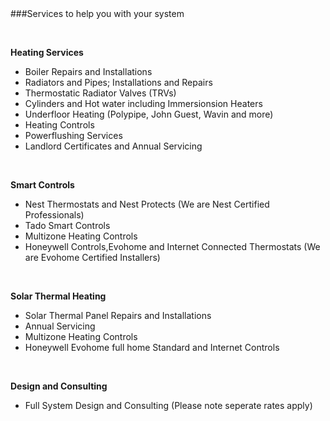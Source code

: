 <br />
<br />

###Services to help you with your system

<br />

__Heating Services__

+	Boiler Repairs and Installations
+	Radiators and Pipes; Installations and Repairs
+ 	Thermostatic Radiator Valves (TRVs)
+	Cylinders and Hot water including Immersionsion Heaters
+	Underfloor Heating (Polypipe, John Guest, Wavin and more)
+	Heating Controls
+	Powerflushing Services
+ 	Landlord Certificates and Annual Servicing

<br />

__Smart Controls__

+	Nest Thermostats and Nest Protects (We are Nest Certified Professionals)
+	Tado Smart Controls
+	Multizone Heating Controls
+	Honeywell Controls,Evohome and Internet Connected Thermostats (We are Evohome Certified Installers)

<br />

__Solar Thermal Heating__

+	Solar Thermal Panel Repairs and Installations
+	Annual Servicing
+	Multizone Heating Controls
+	Honeywell Evohome full home Standard and Internet Controls

<br />

__Design and Consulting__

+	Full System Design and Consulting (Please note seperate rates apply)

<br />


<!-- 
__Aftercare__

+	Boiler Insurance Services 
+	Annual Service Contracts.

<br /> -->




